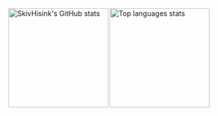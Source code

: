 <div>
  <a href="https://github.com/SkivHisink">
 <img align="left" height="200" alt="SkivHisink's GitHub stats" src="https://github-readme-stats-one-gules.vercel.app/api?username=SkivHisink&theme=midnight-purple&count_private=true"/>
  </a>
  <a href="https://github.com/qwerty541">
 <img height="200" alt="Top languages stats" src="https://github-readme-stats-one-gules.vercel.app/api/top-langs/?username=SkivHisink&count_private=true&langs_count=6&layout=compact&theme=midnight-purple&hide=html,Objective-C)](https://github.com/SkivHisink/github-readme-stats)"/>
  </a>
</div>
